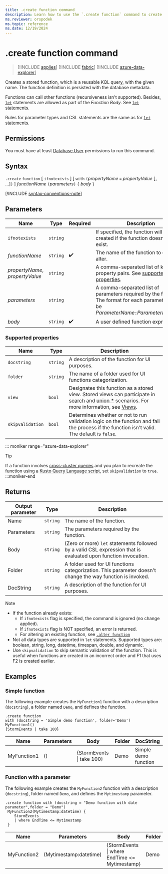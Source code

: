 ```yaml
---
title: .create function command
description: Learn how to use the `.create function` command to create a stored function.
ms.reviewer: orspodek
ms.topic: reference
ms.date: 12/19/2024
---
```

# .create function command

> [!INCLUDE [applies](../includes/applies-to-version/applies.md)] [!INCLUDE [fabric](../includes/applies-to-version/fabric.md)] [!INCLUDE [azure-data-explorer](../includes/applies-to-version/azure-data-explorer.md)]

Creates a stored function, which is a reusable KQL query,  with the given name. The function definition is persisted with the database metadata.

Functions can call other functions (recursiveness isn't supported). Besides, [`let`](../query/let-statement.md) statements are allowed as part of the *Function Body*. See [`let` statements](../query/let-statement.md).

Rules for parameter types and CSL statements are the same as for [`let` statements](../query/let-statement.md).

## Permissions

You must have at least [Database User](../access-control/role-based-access-control.md) permissions to run this command.

## Syntax

`.create` `function` [ `ifnotexists` ] [ `with` `(`*propertyName* `=` *propertyValue* [`,` ...]`)` ]
*functionName* `(`*parameters*`)` `{` *body* `}`

[!INCLUDE [syntax-conventions-note](../includes/syntax-conventions-note.md)]

## Parameters

|Name|Type|Required|Description|
|--|--|--|--|
| `ifnotexists` | `string` | | If specified, the function will only be created if the function doesn't yet exist.|
|*functionName* | `string` |  :heavy_check_mark: | The name of the function to create or alter.|
| *propertyName*, *propertyValue* | `string` | | A comma-separated list of key-value property pairs. See [supported properties](#supported-properties).|
|*parameters*  | `string` | | A comma-separated list of parameters required by the function. The format for each parameter must be *ParameterName*`:`*ParameterDataType*.|
|*body*| `string` |  :heavy_check_mark: | A user defined function expression.|

### Supported properties

|Name|Type|Description|
|--|--|--|
|`docstring`| `string` |A description of the function for UI purposes.|
|`folder`| `string` |The name of a folder used for UI functions categorization.|
|`view`| `bool` |Designates this function as a stored view. Stored views can participate in [search](../query/search-operator.md) and [union *](../query/union-operator.md) scenarios. For more information, see [Views](../query/schema-entities/views.md).|
|`skipvalidation`| `bool` |Determines whether or not to run validation logic on the function and fail the process if the function isn't valid. The default is `false`.|

::: moniker range="azure-data-explorer"
> [!TIP]
> If a function involves [cross-cluster queries](../query/cross-cluster-or-database-queries.md) and you plan to recreate the function using a [Kusto Query Language script](/azure/data-explorer/database-script), set `skipvalidation` to `true`.
:::moniker-end

## Returns

|Output parameter |Type |Description|
|---|---|---|
|Name | `string` |The name of the function.
|Parameters  | `string` |The parameters required by the function.
|Body  | `string` |(Zero or more) `let` statements followed by a valid CSL expression that is evaluated upon function invocation.
|Folder| `string` |A folder used for UI functions categorization. This parameter doesn't change the way function is invoked.
|DocString| `string` |A description of the function for UI purposes.

> [!NOTE]
>
> * If the function already exists:
>   * If `ifnotexists` flag is specified, the command is ignored (no change applied).
>   * If `ifnotexists` flag is NOT specified, an error is returned.
>   * For altering an existing function, see [`.alter function`](alter-function.md)
> * Not all data types are supported in `let` statements. Supported types are: boolean, string, long, datetime, timespan, double, and dynamic.
> * Use `skipvalidation` to skip semantic validation of the function. This is useful when functions are created in an incorrect order and F1 that uses F2 is created earlier.

## Examples

### Simple function

The following example creates the `MyFunction1` function with a description (`docstring`), a folder named `Demo`, and defines the function.

```kusto
.create function 
with (docstring = 'Simple demo function', folder='Demo')
MyFunction1()
{StormEvents | take 100}
```

|Name|Parameters|Body|Folder|DocString|
|---|---|---|---|---|
|MyFunction1|()|{StormEvents &#124; take 100}|Demo|Simple demo function|

### Function with a parameter

The following example creates the `MyFunction2` function with a description (`docstring`), folder named `Demo`, and defines the `Mytimestamp` parameter.

```kusto
.create function with (docstring = "Demo function with date parameter",folder = "Demo") 
 MyFunction2(Mytimestamp:datetime) {
    StormEvents
    | where EndTime <= Mytimestamp
 }
```

|Name|Parameters|Body|Folder|DocString|
|---|---|---|---|---|
|MyFunction2|(Mytimestamp:datetime)|{StormEvents &#124; where EndTime <= Mytimestamp}|Demo|Demo function with date parameter|
